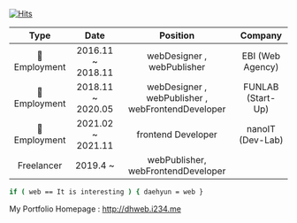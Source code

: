 [![Hits](https://hits.seeyoufarm.com/api/count/incr/badge.svg?url=https%3A%2F%2Fgithub.com%2Fwebcogy%2F&count_bg=%2379C83D&title_bg=%23555555&icon=&icon_color=%23E7E7E7&title=hits&edge_flat=false)](https://hits.seeyoufarm.com)

 
|    Type     |        Date        |                        Position                        |        Company        |
|:-------------:|:-----------------:|:-----------------------------------------------------:|:--------------------------:|
|🏢 Employment | 2016.11 ~ 2018.11 |              webDesigner , webPublisher             |      EBI (Web Agency)      |
|🏢 Employment | 2018.11 ~ 2020.05  | webDesigner , webPublisher , webFrontendDeveloper |      FUNLAB (Start-Up)     |
|🏢 Employment | 2021.02 ~ 2021.11 |                  frontend Developer                  |      nanoIT (Dev-Lab)        |
| Freelancer   | 2019.4 ~          |  webPublisher,  webFrontendDeveloper                      |                             |


```sh
if ( web == It is interesting ) { daehyun = web }
```

My Portfolio Homepage : http://dhweb.i234.me


